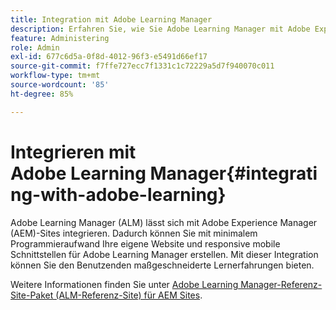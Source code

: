 ```yaml
---
title: Integration mit Adobe Learning Manager
description: Erfahren Sie, wie Sie Adobe Learning Manager mit Adobe Experience Manager-Sites integrieren.
feature: Administering
role: Admin
exl-id: 677c6d5a-0f8d-4012-96f3-e5491d66ef17
source-git-commit: f7ffe727ecc7f1331c1c72229a5d7f940070c011
workflow-type: tm+mt
source-wordcount: '85'
ht-degree: 85%

---
```


# Integrieren mit Adobe Learning Manager{#integrating-with-adobe-learning}

Adobe Learning Manager (ALM) lässt sich mit Adobe Experience Manager (AEM)-Sites integrieren. Dadurch können Sie mit minimalem Programmieraufwand Ihre eigene Website und responsive mobile Schnittstellen für Adobe Learning Manager erstellen. Mit dieser Integration können Sie den Benutzenden maßgeschneiderte Lernerfahrungen bieten.

Weitere Informationen finden Sie unter [Adobe Learning Manager-Referenz-Site-Paket (ALM-Referenz-Site) für AEM Sites](https://helpx.adobe.com/de/learning-manager/adobe-learning-manager-integration-aem.html).
